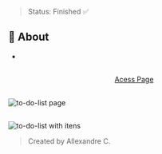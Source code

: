> Status: Finished ✅

## 📝 About

-

##

<div align="center">
    <a href="https://allecardos.github.io/to-do-list/" target="_blank">Acess Page</a>
</div>

##
 
![to-do-list page](https://user-images.githubusercontent.com/106033075/202828149-1532713a-babd-4c04-a9bd-40560294e767.png)
##
![to-do-list with itens](https://user-images.githubusercontent.com/106033075/202828157-52c1a34d-b8f5-47f1-bf23-b351d4b46902.png)

> Created by Allexandre C.